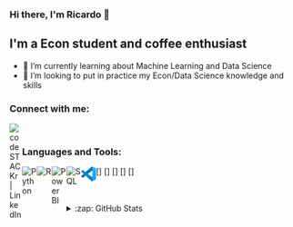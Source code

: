 ### Hi there, I'm Ricardo 👋 

## I'm a Econ student and coffee enthusiast

- 🌱 I’m currently learning about Machine Learning and Data Science
- 🤖 I’m looking to put in practice my Econ/Data Science knowledge and skills

### Connect with me:


[<img align="left" alt="codeSTACKr | LinkedIn" width="22px" src="https://cdn.jsdelivr.net/npm/simple-icons@v3/icons/linkedin.svg" />][linkedin]


<br />

### Languages and Tools:

[<img align="left" alt="Python" width="26px" src="https://upload.wikimedia.org/wikipedia/commons/thumb/c/c3/Python-logo-notext.svg/1024px-Python-logo-notext.svg.png" />]
[<img align="left" alt="R" width="26px" src="https://cdn4.iconfinder.com/data/icons/logos-and-brands/512/285_R_Project_logo-512.png" />]
[<img align="left" alt="Power BI" width="26px" src="https://img1.freepng.es/20181110/wcw/kisspng-power-bi-business-intelligence-microsoft-azure-mic-office-365-d-nieuwe-cloud-omgeving-dynamics-on-5be7b364874235.266374061541911396554.jpg" />]
[<img align="left" alt="SQL" width="26px" src="https://e7.pngegg.com/pngimages/105/17/png-clipart-microsoft-azure-sql-database-microsoft-sql-server-cloud-computing-blue-text.png" />]
[<img align="left" alt="Visual Studio Code" width="26px" src="https://raw.githubusercontent.com/github/explore/80688e429a7d4ef2fca1e82350fe8e3517d3494d/topics/visual-studio-code/visual-studio-code.png" />]




<br />
<br />


<details>
  <summary>:zap: GitHub Stats</summary>

  <img align="left" alt="Ricardo's GitHub Stats" src="https://github-readme-stats.codestackr.vercel.app/api?username=codeSTACKr&show_icons=true&hide_border=true" />

</details>


[linkedin]: https://www.linkedin.com/in/rdbautistah/